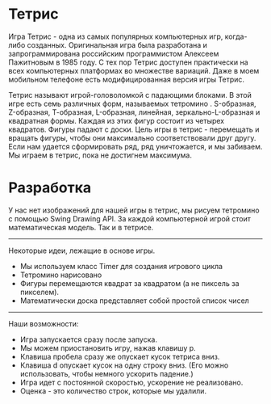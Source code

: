 # Тетрис

Игра Тетрис - одна из самых популярных компьютерных игр, когда-либо созданных. Оригинальная игра была разработана и запрограммирована российским программистом Алексеем Пажитновым в 1985 году. С тех пор Тетрис доступен практически на всех компьютерных платформах во множестве вариаций. Даже в моем мобильном телефоне есть модифицированная версия игры Тетрис.


Тетрис называют игрой-головоломкой с падающими блоками. В этой игре есть семь различных форм, называемых тетромино . S-образная, Z-образная, Т-образная, L-образная, линейная, зеркально-L-образная и квадратная формы. Каждая из этих фигур состоит из четырех квадратов. Фигуры падают с доски. Цель игры в тетрис - перемещать и вращать фигуры, чтобы они максимально соответствовали друг другу. Если нам удается сформировать ряд, ряд уничтожается, и мы забиваем. Мы играем в тетрис, пока не достигнем максимума.

# Разработка

У нас нет изображений для нашей игры в тетрис, мы рисуем тетромино с помощью Swing Drawing API. За каждой компьютерной игрой стоит математическая модель. Так и в тетрисе.

---

Некоторые идеи, лежащие в основе игры.

<ul>
<li>
Мы используем класс Timer для создания игрового цикла
</li><li>
Тетромино нарисовано
</li><li>
Фигуры перемещаются квадрат за квадратом (а не пиксель за пикселем).
</li><li>
Математически доска представляет собой простой список чисел
</li>
</ul>

----

Наши возможности:

<ul>
<li>
Игра запускается сразу после запуска. 
</li><li>
Мы можем приостановить игру, нажав клавишу p.
</li><li>
Клавиша пробела сразу же опускает кусок тетриса вниз. 
</li><li>
Клавиша d опускает кусок на одну строку вниз. (Его можно использовать, чтобы немного ускорить падение.)
</li><li>
Игра идет с постоянной скоростью, ускорение не реализовано. 
</li><li>
Оценка - это количество строк, которые мы удалили.
</li>
</ul>
